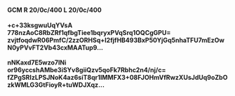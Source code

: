 #### GCM R 20/0c/400 L 20/0c/400
**+c+33ksgwuUqYVsA**<br/>**778nzAoC8RbZRf1qfbgTiee1bqryxPVqSrq1OQCgGPU=**<br/>**zvjtfoqdwR06PmfC/2zzORHSq+l2fjfHB493BxP50YjGq5nhaTFU7mEzOwN0yPVvFT2Vb43cxMAATup9...**<br/><br/>
**nNKaxd7E5wzo7lNi**<br/>**or96yccshAMbe3iSYv8giiQzv5qoFk7Rbhc2n4/nj/c=**<br/>**fZPgSRIzLPSJNoK4az6siT8qr1lMMFX3+08FJOHmVfRwzXUsJdUq9oZbOzkWMLG3GtFioyR+tuWDJXqz...**